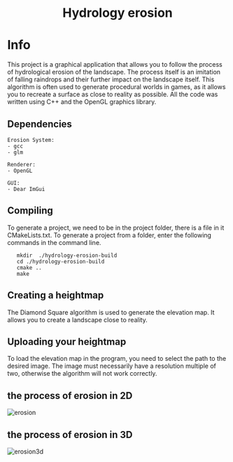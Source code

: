 <h1 align="center">Hydrology erosion</h1>

# Info
This project is a graphical application that allows you to follow the process of hydrological erosion of the landscape. 
The process itself is an imitation of falling raindrops and their further impact on the landscape itself.
This algorithm is often used to generate procedural worlds in games, as it allows you to recreate a surface as close to reality as possible.
All the code was written using C++ and the OpenGL graphics library.


## Dependencies
    Erosion System:
    - gcc
    - glm

    Renderer:
    - OpenGL

    GUI:
    - Dear ImGui


## Compiling
To generate a project, we need to be in the project folder, there is a file in it CMakeLists.txt.
To generate a project from a folder, enter the following commands in the command line.
  ```
     mkdir  ./hydrology-erosion-build
     cd ./hydrology-erosion-build
     cmake ..
     make
  ```


## Creating a heightmap
The Diamond Square algorithm is used to generate the elevation map. It allows you to create a landscape close to reality.


## Uploading your heightmap
To load the elevation map in the program, you need to select the path to the desired image.
The image must necessarily have a resolution multiple of two, otherwise the algorithm will not work correctly.

    
## the process of erosion in 2D
![erosion](https://github.com/Sayanli/Erosion3D/assets/70858476/7b4386b1-6f60-46b2-a033-e3748c404e20)


## the process of erosion in 3D
![erosion3d](https://github.com/Sayanli/Erosion3D/assets/70858476/0907fc89-ba15-444b-8c3e-16ee8e97caab)


